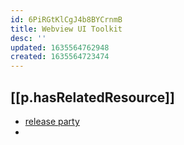 ```yaml
---
id: 6PiRGtKlCgJ4b8BYCrnmB
title: Webview UI Toolkit
desc: ''
updated: 1635564762948
created: 1635564723474
---
```




## [[p.hasRelatedResource]]

- [release party](https://www.youtube.com/watch?v=G4jjCN8uQAg&t=858s)
- 
